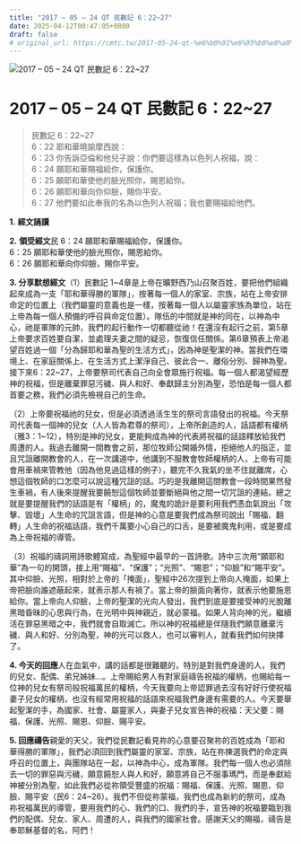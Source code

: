 ```yaml
---
title: "2017 – 05 – 24 QT 民數記 6：22~27"
date: 2025-04-12T00:47:05+0800
draft: false
# original_url: https://cmtc.tw/2017-05-24-qt-%e6%b0%91%e6%95%b8%e8%a8%98-6%ef%bc%9a2227
---
```


![2017 – 05 – 24 QT 民數記 6：22~27](/images/qt.jpg   "2017 – 05 – 24 QT 民數記 6：22~27")

# 2017 – 05 – 24 QT 民數記 6：22~27

> 民數記 6：22~27  
> 6：22 耶和華曉諭摩西說：  
> 6：23 你告訴亞倫和他兒子說：你們要這樣為以色列人祝福，說：  
> 6：24 願耶和華賜福給你，保護你。  
> 6：25 願耶和華使他的臉光照你，賜恩給你。  
> 6：26 願耶和華向你仰臉，賜你平安。  
> 6：27 他們要如此奉我的名為以色列人祝福；我也要賜福給他們。

**1.** **經文誦讀**

**2.** **領受經文**民 6：24 願耶和華賜福給你，保護你。  
6：25 願耶和華使他的臉光照你，賜恩給你。  
6：26 願耶和華向你仰臉，賜你平安。

**3. 分享默想經文**（1）民數記 1~4章是上帝在曠野西乃山召聚百姓，要把他們組織起來成為一支「耶和華得勝的軍隊」，按著每一個人的家室、宗族，站在上帝安排命定的位置上（我們屬靈的意義也是一樣，按著每一個人以屬靈家族為單位，站在上帝為每一個人預備的呼召與命定位置）。隊伍的中間就是神的同在，以神為中心，祂是軍隊的元帥，我們的起行動作一切都聽從祂！在還沒有起行之前，第5章上帝要求百姓要自潔，並處理夫妻之間的疑忌，恢復信任關係。第6章預表上帝渴望百姓過一個「分為歸耶和華為聖的生活方式」，因為神是聖潔的神。當我們在環境上、在家庭關係上、在生活方式上潔淨自己、彼此合一、離俗分別、歸神為聖。接下來6：22~27，上帝要祭司代表自己向全會眾施行祝福。每一個人都渴望經歷神的祝福，但是離棄罪惡污穢、與人和好、奉獻歸主分別為聖，恐怕是每一個人都首要之務，我們必須先檢視自己的生命。

（2）上帝要祝福祂的兒女，但是必須透過活生生的祭司言語發出的祝福。今天祭司代表每一個神的兒女（人人皆為君尊的祭司），上帝所創造的人，話語都有權柄（雅3：1~12），特別是神的兒女，更能夠成為神的代表將祝福的話語釋放給我們周遭的人。我過去離開一間教會之前，那位牧師公開婚外情，拒絕他人的指正，並且咒詛離開教會的人，在一次講道中，他講到不服教會牧師權柄的人，上帝有可能會用車禍來管教他（因為他見過這樣的例子），聽完不久我氣的坐不住就離席，心想這個牧師的口怎麼可以說這種咒詛的話。巧的是我離開這間教會一段時間果然發生車禍，有人後來提醒我要饒恕這個牧師並要斷絕與他之間一切咒詛的連結。總之就是要提醒我們的話語是有「權柄」的，魔鬼的詭計是要利用我們憑血氣說出「攻擊、毀壞」人生命的咒詛言語，但是神的心意是要我們成為祭司說出「賜福、翻轉」人生命的祝福話語，我們千萬要小心自己的口舌，是要被魔鬼利用，或是要成為上帝祝福的導管。

（3）祝福的禱詞用詩歌體寫成，為聖經中最早的一首詩歌。詩中三次用“願耶和華”為一句的開頭，接上用“賜福”、“保護”；“光照”、“賜恩”；“仰臉”和“賜平安”。其中仰臉、光照，相對於上帝的「掩面」，聖經中26次提到上帝向人掩面，如果上帝把臉向誰遮蔽起來，就表示那人有禍了。當上帝的臉面向著你，就表示他要施恩給你。當上帝向人仰臉，上帝的聖潔的光向人發出，我們到底是要接受神的光脫離黑暗昏昧的心思與行為，在光明中與神親近，就必蒙福。如果人背向神的光，繼續活在罪惡黑暗之中，我們就會自取滅亡。所以神的祝福總是伴隨我們願意離棄污穢、與人和好、分別為聖，神的光可以救人，也可以審判人，就看我們如何抉擇了。

**4. 今天的回應**人在血氣中，講的話都是很難聽的，特別是對我們身邊的人，我們的兒女、配偶、弟兄姊妹…。上帝賜給男人有對家庭禱告祝福的權柄，也賜給每一位神的兒女有祭司般祝福萬民的權柄，今天我要向上帝認罪過去沒有好好行使祝福妻子兒女的權柄，也沒有經常用祝福的話語來祝福我們身邊有需要的人。今天要舉起聖潔的手，為國家、社會、屬靈家人，與妻子兒女宣告神的祝福：天父要：賜福、保護、光照、賜恩、仰臉、賜平安。

**5. 回應禱告**親愛的天父，我們從民數記看見祢的心意要召聚祢的百姓成為「耶和華得勝的軍隊」，我們必須回到我們屬靈的家室、宗族，站在祢揀選我們的命定與呼召的位置上，與團隊站在一起，以神為中心，成為軍隊。我們每一個人也必須除去一切的罪惡與污穢，願意饒恕人與人和好，願意將自己不服事瑪門，而是奉獻給神被分別為聖，如此我們必從祢領受豐盛的祝福：賜福、保護、光照、賜恩、仰臉、賜平安（民6：24~26）。我們不但從祢蒙福，我們也成為新約的祭司，成為祢祝福萬民的導管，要用我們的心、我們的口、我們的手，宣告神的祝福要臨到我們的配偶、兒女、家人、周遭的人，與我們的國家社會。感謝天父的賜福，禱告是奉耶穌基督的名，阿們！